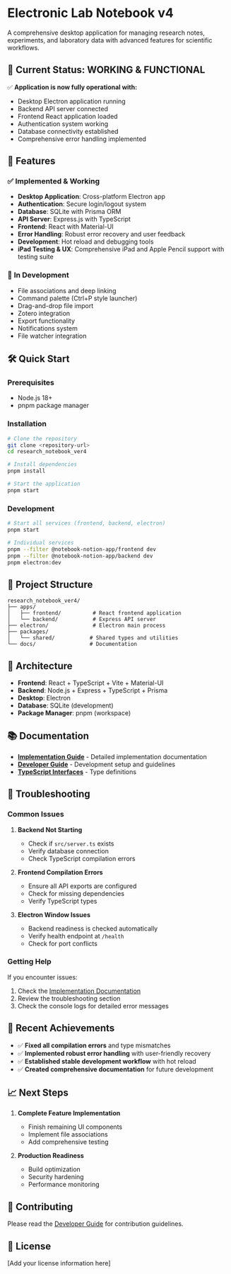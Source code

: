 # Electronic Lab Notebook v4

A comprehensive desktop application for managing research notes, experiments, and laboratory data with advanced features for scientific workflows.

## 🚀 Current Status: **WORKING & FUNCTIONAL**

✅ **Application is now fully operational with:**
- Desktop Electron application running
- Backend API server connected
- Frontend React application loaded
- Authentication system working
- Database connectivity established
- Comprehensive error handling implemented

## 🎯 Features

### ✅ **Implemented & Working**
- **Desktop Application**: Cross-platform Electron app
- **Authentication**: Secure login/logout system
- **Database**: SQLite with Prisma ORM
- **API Server**: Express.js with TypeScript
- **Frontend**: React with Material-UI
- **Error Handling**: Robust error recovery and user feedback
- **Development**: Hot reload and debugging tools
- **iPad Testing & UX**: Comprehensive iPad and Apple Pencil support with testing suite

### 🔄 **In Development**
- File associations and deep linking
- Command palette (Ctrl+P style launcher)
- Drag-and-drop file import
- Zotero integration
- Export functionality
- Notifications system
- File watcher integration

## 🛠️ Quick Start

### Prerequisites
- Node.js 18+
- pnpm package manager

### Installation
```bash
# Clone the repository
git clone <repository-url>
cd research_notebook_ver4

# Install dependencies
pnpm install

# Start the application
pnpm start
```

### Development
```bash
# Start all services (frontend, backend, electron)
pnpm start

# Individual services
pnpm --filter @notebook-notion-app/frontend dev
pnpm --filter @notebook-notion-app/backend dev
pnpm electron:dev
```

## 📁 Project Structure

```
research_notebook_ver4/
├── apps/
│   ├── frontend/          # React frontend application
│   └── backend/           # Express API server
├── electron/              # Electron main process
├── packages/
│   └── shared/           # Shared types and utilities
└── docs/                 # Documentation
```

## 🔧 Architecture

- **Frontend**: React + TypeScript + Vite + Material-UI
- **Backend**: Node.js + Express + TypeScript + Prisma
- **Desktop**: Electron
- **Database**: SQLite (development)
- **Package Manager**: pnpm (workspace)

## 📚 Documentation

- **[Implementation Guide](docs/implementation/README.md)** - Detailed implementation documentation
- **[Developer Guide](docs/DEVELOPER_GUIDE.md)** - Development setup and guidelines
- **[TypeScript Interfaces](docs/TYPESCRIPT_INTERFACES.md)** - Type definitions

## 🐛 Troubleshooting

### Common Issues

1. **Backend Not Starting**
   - Check if `src/server.ts` exists
   - Verify database connection
   - Check TypeScript compilation errors

2. **Frontend Compilation Errors**
   - Ensure all API exports are configured
   - Check for missing dependencies
   - Verify TypeScript types

3. **Electron Window Issues**
   - Backend readiness is checked automatically
   - Verify health endpoint at `/health`
   - Check for port conflicts

### Getting Help

If you encounter issues:
1. Check the [Implementation Documentation](docs/implementation/README.md)
2. Review the troubleshooting section
3. Check the console logs for detailed error messages

## 🎉 Recent Achievements

- ✅ **Fixed all compilation errors** and type mismatches
- ✅ **Implemented robust error handling** with user-friendly recovery
- ✅ **Established stable development workflow** with hot reload
- ✅ **Created comprehensive documentation** for future development

## 📈 Next Steps

1. **Complete Feature Implementation**
   - Finish remaining UI components
   - Implement file associations
   - Add comprehensive testing

2. **Production Readiness**
   - Build optimization
   - Security hardening
   - Performance monitoring

## 🤝 Contributing

Please read the [Developer Guide](docs/DEVELOPER_GUIDE.md) for contribution guidelines.

## 📄 License

[Add your license information here] 